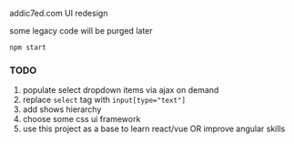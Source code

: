addic7ed.com UI redesign

some legacy code will be purged later

```
npm start
```

### TODO

1. populate select dropdown items via ajax on demand
1. replace `select` tag with `input[type="text"]`
1. add shows hierarchy
1. choose some css ui framework
1. use this project as a base to learn react/vue OR improve angular skills